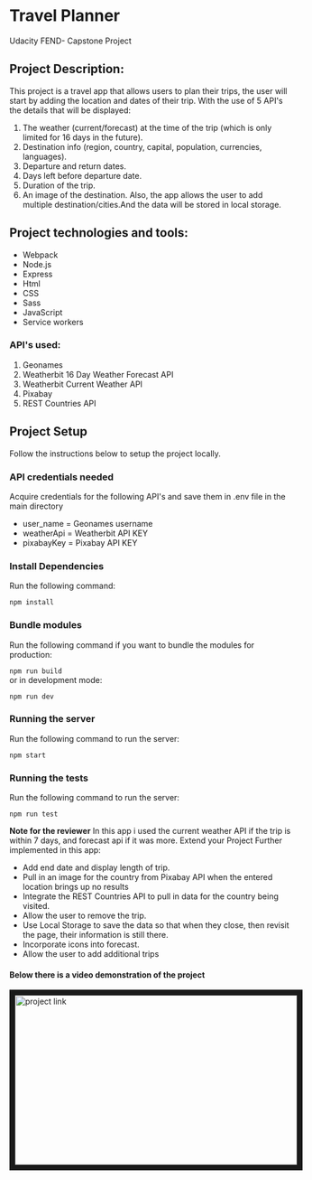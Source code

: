 # Travel Planner
Udacity FEND- Capstone Project

## Project Description:
 This project is a travel app that allows users to plan their trips, the user will start by adding the location and dates of their trip.
 With the use of 5 API's the details that will be displayed:<br>
1. The weather (current/forecast) at the time of the trip (which is only limited for 16 days in the future).
2. Destination info (region, country, capital, population, currencies, languages).
3. Departure and return dates.
4. Days left before departure date.
5. Duration of the trip.
6. An image of the destination.
Also, the app allows the user to add multiple destination/cities.And the data will be stored in local storage.

## Project technologies and tools:
- Webpack
- Node.js
- Express
- Html
- CSS
- Sass
- JavaScript
- Service workers

### API's used:
1. Geonames
2. Weatherbit 16 Day Weather Forecast API
3. Weatherbit Current Weather API
4. Pixabay
5. REST Countries API
## Project Setup
Follow the instructions below to setup the project locally.
### API credentials needed
Acquire credentials for the following API's and save them in .env file in the main directory
* user_name = Geonames username
* weatherApi = Weatherbit API KEY
* pixabayKey = Pixabay API KEY

### Install Dependencies
Run the following command:

```npm install```
### Bundle modules
Run the following command if you want to bundle the modules for production:

```npm run build``` <br>
or in development mode:

```npm run dev```
### Running the server
Run the following command to run the server:

```npm start```
### Running the tests
Run the following command to run the server:

```npm run test```

**Note for the reviewer** In this app i used the current weather API if the trip is within 7 days, and forecast api if it was more.
Extend your Project Further implemented in this app:
- Add end date and display length of trip.
- Pull in an image for the country from Pixabay API when the entered location brings up no results
- Integrate the REST Countries API to pull in data for the country being visited.
- Allow the user to remove the trip.
- Use Local Storage to save the data so that when they close, then revisit the page, their information is still there.
- Incorporate icons into forecast.
- Allow the user to add additional trips<br>
#### Below there is a video demonstration of the project<br>

<a href="https://youtu.be/1nR4--cnbC4
" target="_blank"><img src="http://img.youtube.com/vi/1nR4--cnbC4/0.jpg" 
alt="project link" width="500" height="300" border="10" /></a>


